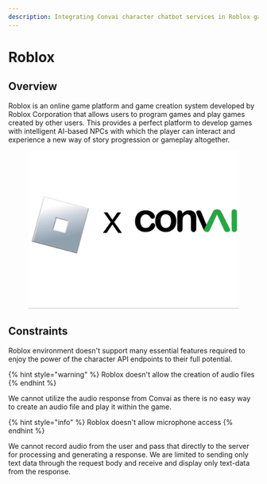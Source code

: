```yaml
---
description: Integrating Convai character chatbot services in Roblox game.
---
```


# Roblox

## Overview

Roblox is an online game platform and game creation system developed by Roblox Corporation that allows users to program games and play games created by other users. This provides a perfect platform to develop games with intelligent AI-based NPCs with which the player can interact and experience a new way of story progression or gameplay altogether.

<figure><img src="../../.gitbook/assets/logo1.png" alt=""><figcaption></figcaption></figure>

## Constraints

Roblox environment doesn't support many essential features required to enjoy the power of the character API endpoints to their full potential.

{% hint style="warning" %}
Roblox doesn't allow the creation of audio files
{% endhint %}

We cannot utilize the audio response from Convai as there is no easy way to create an audio file and play it within the game.

{% hint style="info" %}
Roblox doesn't allow microphone access
{% endhint %}

We cannot record audio from the user and pass that directly to the server for processing and generating a response. We are limited to sending only text data through the request body and receive and display only text-data from the response.
